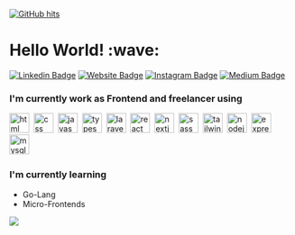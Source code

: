 <a href="https://github.com/ardhikarn/ardhikarn" target="_blank"><img alt="GitHub hits" src="https://img.shields.io/github/last-commit/ardhikarn/ardhikarn?label=profile%20updated&style=flat-square"></a>

<h1>Hello World! :wave:</h1>

[![Linkedin Badge](https://img.shields.io/badge/-LinkedIn-0e76a8?style=flat-square&logo=Linkedin&logoColor=white)](https://www.linkedin.com/in/ardhikarn/)
[![Website Badge](https://img.shields.io/badge/Website-3b5998?style=flat-square&logo=google-chrome&logoColor=white)](https://rythzid.xyz)
[![Instagram Badge](https://img.shields.io/badge/-Instagram-e4405f?style=flat-square&logo=Instagram&logoColor=white)](https://instagram.com/ardhikarn)
[![Medium Badge](https://img.shields.io/badge/Medium-12100E?style=flat-square&logo=medium&logoColor=white)](https://medium.com/@ardhikarn-dev)

<h3>I'm currently work as Frontend and freelancer using</h3>
<span><img src="https://cdn.jsdelivr.net/gh/devicons/devicon@latest/icons/html5/html5-plain.svg" alt="html" width="35px"></span>&nbsp;
<span><img src="https://cdn.jsdelivr.net/gh/devicons/devicon@latest/icons/css3/css3-plain.svg" alt="css" width="35px"></span>&nbsp;
<span><img src="https://cdn.jsdelivr.net/gh/devicons/devicon@latest/icons/javascript/javascript-original.svg" alt="javascript" width="35px"></span>&nbsp;
<span><img src="https://cdn.jsdelivr.net/gh/devicons/devicon@latest/icons/typescript/typescript-original.svg" alt="typescript" width="35px"></span>&nbsp;
<span><img src="https://cdn.jsdelivr.net/gh/devicons/devicon/icons/laravel/laravel-plain-wordmark.svg" alt="laravel" width="35px"></span>&nbsp;
<span><img src="https://cdn.jsdelivr.net/gh/devicons/devicon@latest/icons/react/react-original.svg" alt="react" width="35px"></span>&nbsp;
<span><img src="https://cdn.jsdelivr.net/gh/devicons/devicon/icons/nextjs/nextjs-original-wordmark.svg" alt="nextjs" width="35px"></span>&nbsp;
<span><img src="https://cdn.jsdelivr.net/gh/devicons/devicon/icons/sass/sass-original.svg" alt="sass" width="35px"></span>&nbsp;
<span><img src="https://cdn.jsdelivr.net/gh/devicons/devicon@latest/icons/tailwindcss/tailwindcss-plain.svg" alt="tailwind" width="35px"></span>&nbsp;
<span><img src="https://cdn.jsdelivr.net/gh/devicons/devicon@latest/icons/nodejs/nodejs-plain.svg" alt="nodejs" width="35px"></span>&nbsp;
<span><img src="https://cdn.jsdelivr.net/gh/devicons/devicon/icons/express/express-original-wordmark.svg" alt="express" width="35px"></span>&nbsp;
<span><img src="https://cdn.jsdelivr.net/gh/devicons/devicon@latest/icons/mysql/mysql-original.svg" alt="mysql" width="35px"></span>&nbsp;

<h3>I'm currently learning</h3>
<ul>
  <li>Go-Lang</li>
  <li>Micro-Frontends</li>
</ul>

<img 
    src="https://github-readme-stats.vercel.app/api/top-langs/?username=ardhikarn&layout=compact&theme=github_dark" />

 


